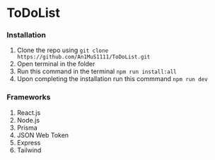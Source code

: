 
# ToDoList

### Installation

1. Clone the repo using <kbd onclick="copyToClipboard('git clone https://github.com/An1MuS1111/ToDoList.git')">`git clone https://github.com/An1MuS1111/ToDoList.git`</kbd>
2. Open terminal in the folder
3. Run this command in the terminal <kbd onclick="copyToClipboard('npm run install:all
">`npm run install:all
`</kbd>
4. Upon completing the installation run this commmand <kbd onclick="copyToClipboard('npm run dev">`npm run dev`</kbd>


<script>
function copyToClipboard(text) {
  const textarea = document.createElement('textarea');
  textarea.value = text;
  document.body.appendChild(textarea);
  textarea.select();
  document.execCommand('copy');
  document.body.removeChild(textarea);
}
</script>


### Frameworks

1. React.js
2. Node.js
3. Prisma
4. JSON Web Token
5. Express
6. Tailwind